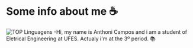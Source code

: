 # Some info about me ☕

![TOP Linguagens](https://github-readme-stats.vercel.app/api/top-langs/?username=Campos1911&layout=compact&theme=dracula) 
-Hi, my name is Anthoni Campos and i am a student of Eletrical Engineering at UFES. Actualy i'm at the 3º period. 📚

